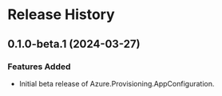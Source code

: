 # Release History

## 0.1.0-beta.1 (2024-03-27)

### Features Added

- Initial beta release of Azure.Provisioning.AppConfiguration.
